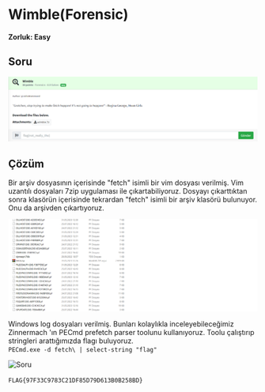 # Wimble(Forensic)
#### Zorluk: Easy

## Soru
![Soru](https://github.com/K4lender/HuntressCTF23_WriteUps/blob/main/Forensics/Wimble/Wimble.png)

## Çözüm
Bir arşiv dosyasının içerisinde "fetch" isimli bir vim dosyası verilmiş. Vim uzantılı dosyaları 7zip uygulaması ile çıkartabiliyoruz. Dosyayı çıkarttıktan  sonra klasörün içerisinde tekrardan "fetch" isimli bir arşiv klasörü bulunuyor. Onu da arşivden çıkartıyoruz.

![Soru](https://github.com/K4lender/HuntressCTF23_WriteUps/blob/main/Forensics/Wimble/wimble2.PNG)

Windows log dosyaları verilmiş. Bunları kolaylıkla inceleyebileceğimiz Zinnermach 'ın PECmd prefetch parser toolunu kullanıyoruz. Toolu çalıştırıp stringleri arattığımızda flagı buluyoruz. <br>
``` PECmd.exe -d fetch\ | select-string "flag" ```

![Soru](https://github.com/K4lender/HuntressCTF23_WriteUps/blob/main/Forensics/Wimble/wimble1.PNG)

```FLAG{97F33C9783C21DF85D79D613B0B258BD}```
